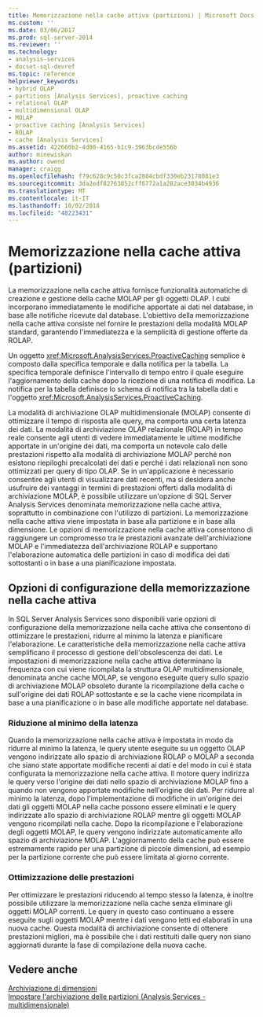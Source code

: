 ```yaml
---
title: Memorizzazione nella cache attiva (partizioni) | Microsoft Docs
ms.custom: ''
ms.date: 03/06/2017
ms.prod: sql-server-2014
ms.reviewer: ''
ms.technology:
- analysis-services
- docset-sql-devref
ms.topic: reference
helpviewer_keywords:
- hybrid OLAP
- partitions [Analysis Services], proactive caching
- relational OLAP
- multidimensional OLAP
- MOLAP
- proactive caching [Analysis Services]
- ROLAP
- cache [Analysis Services]
ms.assetid: 422660b2-4d80-4165-b1c9-3963bcde556b
author: minewiskan
ms.author: owend
manager: craigg
ms.openlocfilehash: f79c628c9c58c3fca2884cbdf330eb23178081e3
ms.sourcegitcommit: 3da2edf82763852cff6772a1a282ace3034b4936
ms.translationtype: MT
ms.contentlocale: it-IT
ms.lasthandoff: 10/02/2018
ms.locfileid: "48223431"
---
```

# <a name="proactive-caching-partitions"></a>Memorizzazione nella cache attiva (partizioni)
  La memorizzazione nella cache attiva fornisce funzionalità automatiche di creazione e gestione della cache MOLAP per gli oggetti OLAP. I cubi incorporano immediatamente le modifiche apportate ai dati nel database, in base alle notifiche ricevute dal database. L'obiettivo della memorizzazione nella cache attiva consiste nel fornire le prestazioni della modalità MOLAP standard, garantendo l'immediatezza e la semplicità di gestione offerte da ROLAP.  
  
 Un oggetto <xref:Microsoft.AnalysisServices.ProactiveCaching> semplice è composto dalla specifica temporale e dalla notifica per la tabella. La specifica temporale definisce l'intervallo di tempo entro il quale eseguire l'aggiornamento della cache dopo la ricezione di una notifica di modifica. La notifica per la tabella definisce lo schema di notifica tra la tabella dati e l'oggetto <xref:Microsoft.AnalysisServices.ProactiveCaching>.  
  
 La modalità di archiviazione OLAP multidimensionale (MOLAP) consente di ottimizzare il tempo di risposta alle query, ma comporta una certa latenza dei dati. La modalità di archiviazione OLAP relazionale (ROLAP) in tempo reale consente agli utenti di vedere immediatamente le ultime modifiche apportate in un'origine dei dati, ma comporta un notevole calo delle prestazioni rispetto alla modalità di archiviazione MOLAP perché non esistono riepiloghi precalcolati dei dati e perché i dati relazionali non sono ottimizzati per query di tipo OLAP. Se in un'applicazione è necessario consentire agli utenti di visualizzare dati recenti, ma si desidera anche usufruire dei vantaggi in termini di prestazioni offerti dalla modalità di archiviazione MOLAP, è possibile utilizzare un'opzione di SQL Server Analysis Services denominata memorizzazione nella cache attiva, soprattutto in combinazione con l'utilizzo di partizioni. La memorizzazione nella cache attiva viene impostata in base alla partizione e in base alla dimensione. Le opzioni di memorizzazione nella cache attiva consentono di raggiungere un compromesso tra le prestazioni avanzate dell'archiviazione MOLAP e l'immediatezza dell'archiviazione ROLAP e supportano l'elaborazione automatica delle partizioni in caso di modifica dei dati sottostanti o in base a una pianificazione impostata.  
  
## <a name="proactive-caching-configuration-options"></a>Opzioni di configurazione della memorizzazione nella cache attiva  
 In SQL Server Analysis Services sono disponibili varie opzioni di configurazione della memorizzazione nella cache attiva che consentono di ottimizzare le prestazioni, ridurre al minimo la latenza e pianificare l'elaborazione. Le caratteristiche della memorizzazione nella cache attiva semplificano il processo di gestione dell'obsolescenza dei dati. Le impostazioni di memorizzazione nella cache attiva determinano la frequenza con cui viene ricompilata la struttura OLAP multidimensionale, denominata anche cache MOLAP, se vengono eseguite query sullo spazio di archiviazione MOLAP obsoleto durante la ricompilazione della cache o sull'origine dei dati ROLAP sottostante e se la cache viene ricompilata in base a una pianificazione o in base alle modifiche apportate nel database.  
  
### <a name="minimizing-latency"></a>Riduzione al minimo della latenza  
 Quando la memorizzazione nella cache attiva è impostata in modo da ridurre al minimo la latenza, le query utente eseguite su un oggetto OLAP vengono indirizzate allo spazio di archiviazione ROLAP o MOLAP a seconda che siano state apportate modifiche recenti ai dati e del modo in cui è stata configurata la memorizzazione nella cache attiva. Il motore query indirizza le query verso l'origine dei dati nello spazio di archiviazione MOLAP fino a quando non vengono apportate modifiche nell'origine dei dati. Per ridurre al minimo la latenza, dopo l'implementazione di modifiche in un'origine dei dati gli oggetti MOLAP nella cache possono essere eliminati e le query indirizzate allo spazio di archiviazione ROLAP mentre gli oggetti MOLAP vengono ricompilati nella cache. Dopo la ricompilazione e l'elaborazione degli oggetti MOLAP, le query vengono indirizzate automaticamente allo spazio di archiviazione MOLAP. L'aggiornamento della cache può essere estremamente rapido per una partizione di piccole dimensioni, ad esempio per la partizione corrente che può essere limitata al giorno corrente.  
  
### <a name="maximizing-performance"></a>Ottimizzazione delle prestazioni  
 Per ottimizzare le prestazioni riducendo al tempo stesso la latenza, è inoltre possibile utilizzare la memorizzazione nella cache senza eliminare gli oggetti MOLAP correnti. Le query in questo caso continuano a essere eseguite sugli oggetti MOLAP mentre i dati vengono letti ed elaborati in una nuova cache. Questa modalità di archiviazione consente di ottenere prestazioni migliori, ma è possibile che i dati restituiti dalle query non siano aggiornati durante la fase di compilazione della nuova cache.  
  
## <a name="see-also"></a>Vedere anche  
 [Archiviazione di dimensioni](../multidimensional-models-olap-logical-dimension-objects/dimensions-storage.md)   
 [Impostare l'archiviazione delle partizioni &#40;Analysis Services - multidimensionale&#41;](../multidimensional-models/set-partition-storage-analysis-services-multidimensional.md)  
  
  
